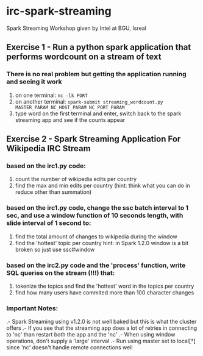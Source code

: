 # irc-spark-streaming
Spark Streaming Workshop given by Intel at BGU, Isreal

## Exercise 1 - Run a python spark application that performs wordcount on a stream of text
### There is no real problem but getting the application running and seeing it work
1. on one terminal:
    `nc -lk PORT`
2. on another terminal:
    `spark-submit streaming_wordcount.py MASTER_PARAM NC_HOST_PARAM NC_PORT_PARAM`
3. type word on the first terminal and enter, switch back to the spark streaming app and see if the counts appear

## Exercise 2 - Spark Streaming Application For Wikipedia IRC Stream
### based on the irc1.py code:
1. count the number of wikipedia edits per country
2. find the max and min edits per country (hint: think what you can do in reduce other than summation)

### based on the irc1.py code, change the ssc batch interval to 1 sec, and use a window function of 10 seconds length, with slide interval of 1 second to:
1. find the total amount of changes to wikipedia during the window
2. find the 'hottest' topic per country
hint: in Spark 1.2.0 window is a bit broken so just use ssc#window

### based on the irc2.py code and the 'process' function, write SQL queries on the stream (!!!) that:
1. tokenize the topics and find the 'hottest' word in the topics per country
2. find how many users have commited more than 100 character changes

### Important Notes:
.- Spark Streaming using v1.2.0 is not well baked but this is what the cluster offers
.- If you see that the streaming app does a lot of retries in connecting to 'nc' than restart both the app and the 'nc'
.- When using window operations, don't supply a 'large' interval
.- Run using master set to local[*] since 'nc' doesn't handle remote connections well
